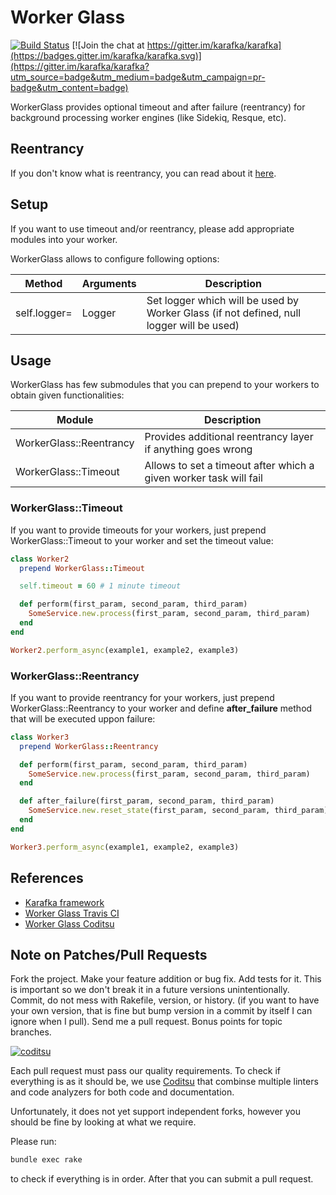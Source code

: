 # Worker Glass

[![Build Status](https://travis-ci.org/karafka/worker-glass.svg?branch=master)](https://travis-ci.org/karafka/worker-glass) 
[![Join the chat at https://gitter.im/karafka/karafka](https://badges.gitter.im/karafka/karafka.svg)](https://gitter.im/karafka/karafka?utm_source=badge&utm_medium=badge&utm_campaign=pr-badge&utm_content=badge)

  WorkerGlass provides optional timeout and after failure (reentrancy) for background processing worker engines (like Sidekiq, Resque, etc).

## Reentrancy

If you don't know what is reentrancy, you can read about it [here](http://dev.mensfeld.pl/2014/05/ruby-rails-sinatra-background-processing-reentrancy-for-your-workers-is-a-must-be/).

## Setup

If you want to use timeout and/or reentrancy, please add appropriate modules into your worker.

WorkerGlass allows to configure following options:

| Method           | Arguments | Description                                                                              |
|------------------|-----------|------------------------------------------------------------------------------------------|
| self.logger=     | Logger    | Set logger which will be used by Worker Glass (if not defined, null logger will be used) |

## Usage

WorkerGlass has few submodules that you can prepend to your workers to obtain given functionalities:

| Module                  | Description                                                       |
|-------------------------|-------------------------------------------------------------------|
| WorkerGlass::Reentrancy | Provides additional reentrancy layer if anything goes wrong       |
| WorkerGlass::Timeout    | Allows to set a timeout after which a given worker task will fail |


### WorkerGlass::Timeout

If you want to provide timeouts for your workers, just prepend WorkerGlass::Timeout to your worker and set the timeout value:

```ruby
class Worker2
  prepend WorkerGlass::Timeout

  self.timeout = 60 # 1 minute timeout

  def perform(first_param, second_param, third_param)
    SomeService.new.process(first_param, second_param, third_param)
  end
end

Worker2.perform_async(example1, example2, example3)
```

### WorkerGlass::Reentrancy

If you want to provide reentrancy for your workers, just prepend WorkerGlass::Reentrancy to your worker and define **after_failure** method that will be executed uppon failure:

```ruby
class Worker3
  prepend WorkerGlass::Reentrancy

  def perform(first_param, second_param, third_param)
    SomeService.new.process(first_param, second_param, third_param)
  end

  def after_failure(first_param, second_param, third_param)
    SomeService.new.reset_state(first_param, second_param, third_param)
  end
end

Worker3.perform_async(example1, example2, example3)
```

## References

* [Karafka framework](https://github.com/karafka/karafka)
* [Worker Glass Travis CI](https://travis-ci.org/karafka/worker-glass)
* [Worker Glass Coditsu](https://app.coditsu.io/karafka/repositories/worker-glass)

## Note on Patches/Pull Requests

Fork the project.
Make your feature addition or bug fix.
Add tests for it. This is important so we don't break it in a future versions unintentionally.
Commit, do not mess with Rakefile, version, or history. (if you want to have your own version, that is fine but bump version in a commit by itself I can ignore when I pull). Send me a pull request. Bonus points for topic branches.

[![coditsu](https://coditsu.io/assets/quality_bar.svg)](https://app.coditsu.io/karafka/repositories/worker-glass)

Each pull request must pass our quality requirements. To check if everything is as it should be, we use [Coditsu](https://coditsu.io) that combinse multiple linters and code analyzers for both code and documentation.

Unfortunately, it does not yet support independent forks, however you should be fine by looking at what we require.

Please run:

```bash
bundle exec rake
```

to check if everything is in order. After that you can submit a pull request.
